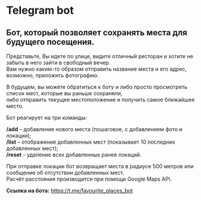 # Telegram bot

## Бот, который позволяет сохранять места для будущего посещения.

Представьте, Вы идете по улице, видите отличный ресторан и хотите не забыть в него зайти в свободный вечер.  
Вам нужно каким-то образом отправить название места и его адрес, возможно, приложить фотографию.

В будущем, вы можете обратиться к боту и либо просто просмотреть список мест, которые вы раньше сохраняли,  
либо отправить текущее местоположение и получить самое ближайшее место.

Бот реагирует на три команды:

**/add** – добавление нового места (пошаговое, с добавлением фото и локации);  
**/list** – отображение добавленных мест (показывает 10 последних добавленных мест);  
**/reset** - удаление всех добавленных ранее локаций.

При отправке локации бот возвращает места в радиусе 500 метров или сообщение об отсутствии добавленных мест.  
Расчёт расстояния производится при помощи Google Maps API.

**Ссылка на бота:** https://t.me/favourite_places_bot
